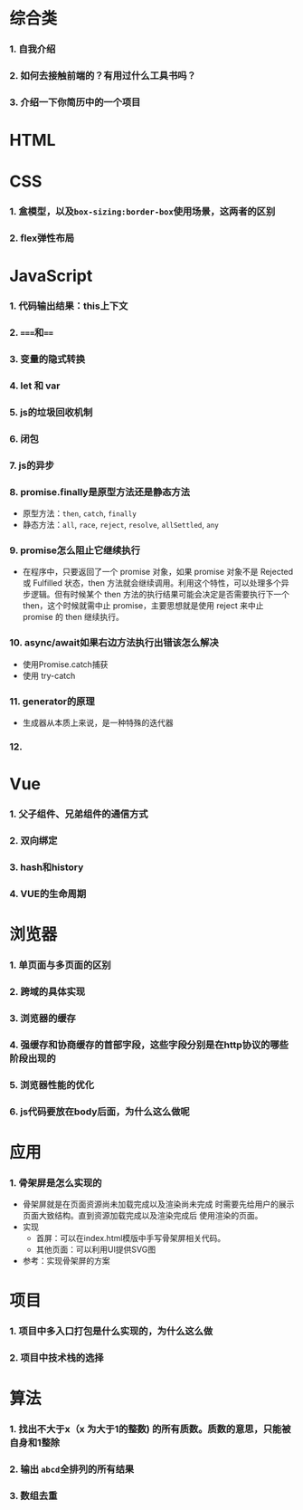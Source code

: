 # 综合类
### 1. 自我介绍
### 2. 如何去接触前端的？有用过什么工具书吗？
### 3. 介绍一下你简历中的一个项目
# HTML
# CSS
### 1. 盒模型，以及`box-sizing:border-box`使用场景，这两者的区别
### 2. flex弹性布局
# JavaScript
### 1. 代码输出结果：this上下文
### 2. `===`和`==`
### 3. 变量的隐式转换
### 4. let 和 var
### 5. js的垃圾回收机制
### 6. 闭包
### 7. js的异步
### 8. promise.finally是原型方法还是静态方法
- 原型方法：`then`, `catch`, `finally`
- 静态方法：`all`, `race`, `reject`, `resolve`, `allSettled`, `any`
### 9. promise怎么阻止它继续执行
   - 在程序中，只要返回了一个 promise 对象，如果 promise 对象不是 Rejected 或 Fulfilled 状态，then 方法就会继续调用。利用这个特性，可以处理多个异步逻辑。但有时候某个 then 方法的执行结果可能会决定是否需要执行下一个 then，这个时候就需中止 promise，主要思想就是使用 reject 来中止 promise 的 then 继续执行。
### 10. async/await如果右边方法执行出错该怎么解决
- 使用Promise.catch捕获
- 使用 try-catch
### 11. generator的原理
- 生成器从本质上来说，是一种特殊的迭代器
### 12. 
# Vue
### 1. 父子组件、兄弟组件的通信方式
### 2. 双向绑定
### 3. hash和history
### 4. VUE的生命周期
# 浏览器
### 1. 单页面与多页面的区别
### 2. 跨域的具体实现
### 3. 浏览器的缓存
### 4. 强缓存和协商缓存的首部字段，这些字段分别是在http协议的哪些阶段出现的
### 5. 浏览器性能的优化
### 6. js代码要放在body后面，为什么这么做呢
# 应用
### 1. 骨架屏是怎么实现的
- 骨架屏就是在页面资源尚未加载完成以及渲染尚未完成 时需要先给用户的展示页面大致结构。直到资源加载完成以及渲染完成后 使用渲染的页面。
- 实现
  - 首屏：可以在index.html模版中手写骨架屏相关代码。
  - 其他页面：可以利用UI提供SVG图
- 参考：<a src="https://segmentfault.com/a/1190000040178183">实现骨架屏的方案</a>
# 项目
### 1. 项目中多入口打包是什么实现的，为什么这么做
### 2. 项目中技术栈的选择
# 算法
### 1. 找出不大于x（x 为大于1的整数) 的所有质数。质数的意思，只能被自身和1整除
### 2. 输出 `abcd`全排列的所有结果
### 3. 数组去重
